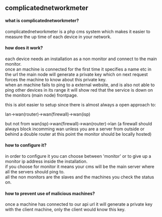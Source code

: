 ## complicatednetworkmeter

#### what is complicatednetworkmeter?
complicatednetworkmeter is a php cms system which makes it easier to measure the up time of each device in your network.

#### how does it work?
each device needs an installation as a non monitor and connect to the main monitor.   
once an machine is connected for the first time it specifies a name etc in the url the main node will generate a private key which on next request forces the machine to know about this private key.  
when an machine fails to ping to a external website, and is also not able to ping other devices in its range it will show red that the service is down on the monitors (main node) frontpage.  

this is alot easier to setup since there is almost always a open approach to:  

lan->wan(router)->wan(firewall)->wan(isp)  

but not from wan(isp)->wan(firewall)->wan(router)->lan (a firewall should always block incomming wan unless you are a server from outside or behind a double router at this point the monitor should be locally hosted)  

#### how to configure it?
in order to configure it you can choose between 'monitor' or to give up a monitor ip address inside the installation.  
if you choose for monitor it means your cms will be the main server where all the servers should ping to.  
all the non monitors are the slaves and the machines you check the status on.  

#### how to prevent use of malicious machines?
once a machine has connected to our api url it will generate a private key with the client machine, only the client would know this key.